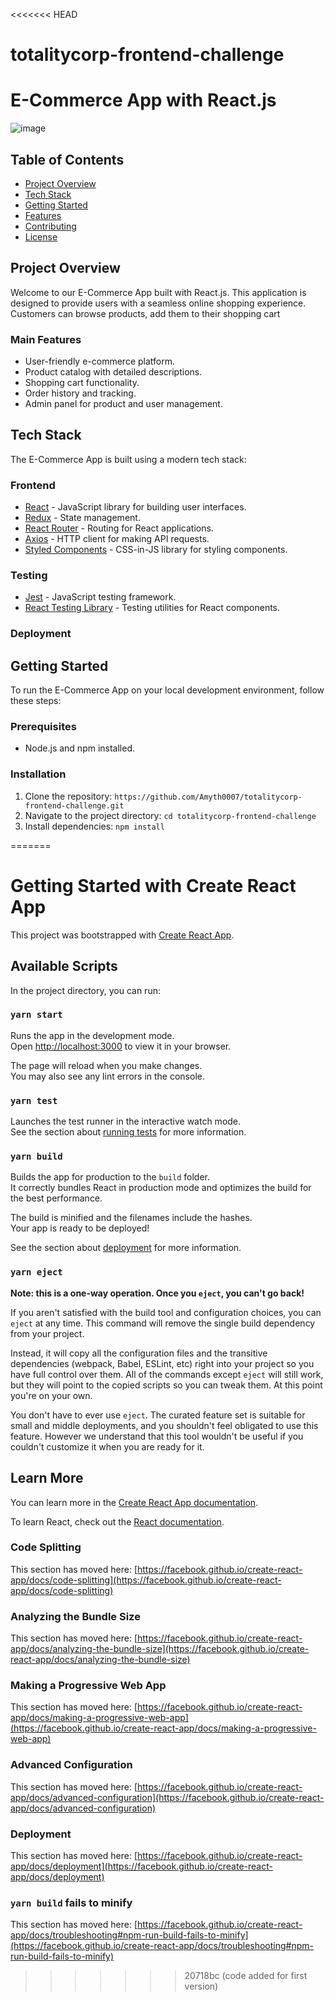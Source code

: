 <<<<<<< HEAD
# totalitycorp-frontend-challenge
# E-Commerce App with React.js

![image](https://github.com/Amyth0007/totalitycorp-frontend-challenge/assets/96157492/6c4bfa19-c6d5-48fd-9b16-1ef394b8d9c9)


## Table of Contents
- [Project Overview](#project-overview)
- [Tech Stack](#tech-stack)
- [Getting Started](#getting-started)
- [Features](#features)
- [Contributing](#contributing)
- [License](#license)

## Project Overview

Welcome to our E-Commerce App built with React.js. This application is designed to provide users with a seamless online shopping experience. Customers can browse products, add them to their shopping cart

### Main Features

- User-friendly e-commerce platform.
- Product catalog with detailed descriptions.
- Shopping cart functionality.
- Order history and tracking.
- Admin panel for product and user management.

## Tech Stack

The E-Commerce App is built using a modern tech stack:

### Frontend

- [React](https://reactjs.org) - JavaScript library for building user interfaces.
- [Redux](https://redux.js.org) - State management.
- [React Router](https://reactrouter.com) - Routing for React applications.
- [Axios](https://axios-http.com) - HTTP client for making API requests.
- [Styled Components](https://styled-components.com) - CSS-in-JS library for styling components.


### Testing

- [Jest](https://jestjs.io) - JavaScript testing framework.
- [React Testing Library](https://testing-library.com/react) - Testing utilities for React components.

### Deployment


## Getting Started

To run the E-Commerce App on your local development environment, follow these steps:

### Prerequisites

- Node.js and npm installed.

### Installation

1. Clone the repository: `https://github.com/Amyth0007/totalitycorp-frontend-challenge.git`
2. Navigate to the project directory: `cd totalitycorp-frontend-challenge`
3. Install dependencies: `npm install`


=======
# Getting Started with Create React App

This project was bootstrapped with [Create React App](https://github.com/facebook/create-react-app).

## Available Scripts

In the project directory, you can run:

### `yarn start`

Runs the app in the development mode.\
Open [http://localhost:3000](http://localhost:3000) to view it in your browser.

The page will reload when you make changes.\
You may also see any lint errors in the console.

### `yarn test`

Launches the test runner in the interactive watch mode.\
See the section about [running tests](https://facebook.github.io/create-react-app/docs/running-tests) for more information.

### `yarn build`

Builds the app for production to the `build` folder.\
It correctly bundles React in production mode and optimizes the build for the best performance.

The build is minified and the filenames include the hashes.\
Your app is ready to be deployed!

See the section about [deployment](https://facebook.github.io/create-react-app/docs/deployment) for more information.

### `yarn eject`

**Note: this is a one-way operation. Once you `eject`, you can't go back!**

If you aren't satisfied with the build tool and configuration choices, you can `eject` at any time. This command will remove the single build dependency from your project.

Instead, it will copy all the configuration files and the transitive dependencies (webpack, Babel, ESLint, etc) right into your project so you have full control over them. All of the commands except `eject` will still work, but they will point to the copied scripts so you can tweak them. At this point you're on your own.

You don't have to ever use `eject`. The curated feature set is suitable for small and middle deployments, and you shouldn't feel obligated to use this feature. However we understand that this tool wouldn't be useful if you couldn't customize it when you are ready for it.

## Learn More

You can learn more in the [Create React App documentation](https://facebook.github.io/create-react-app/docs/getting-started).

To learn React, check out the [React documentation](https://reactjs.org/).

### Code Splitting

This section has moved here: [https://facebook.github.io/create-react-app/docs/code-splitting](https://facebook.github.io/create-react-app/docs/code-splitting)

### Analyzing the Bundle Size

This section has moved here: [https://facebook.github.io/create-react-app/docs/analyzing-the-bundle-size](https://facebook.github.io/create-react-app/docs/analyzing-the-bundle-size)

### Making a Progressive Web App

This section has moved here: [https://facebook.github.io/create-react-app/docs/making-a-progressive-web-app](https://facebook.github.io/create-react-app/docs/making-a-progressive-web-app)

### Advanced Configuration

This section has moved here: [https://facebook.github.io/create-react-app/docs/advanced-configuration](https://facebook.github.io/create-react-app/docs/advanced-configuration)

### Deployment

This section has moved here: [https://facebook.github.io/create-react-app/docs/deployment](https://facebook.github.io/create-react-app/docs/deployment)

### `yarn build` fails to minify

This section has moved here: [https://facebook.github.io/create-react-app/docs/troubleshooting#npm-run-build-fails-to-minify](https://facebook.github.io/create-react-app/docs/troubleshooting#npm-run-build-fails-to-minify)
>>>>>>> 20718bc (code added for first version)
